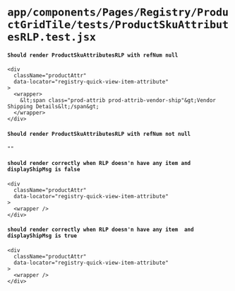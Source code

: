 # `app/components/Pages/Registry/ProductGridTile/tests/ProductSkuAttributesRLP.test.jsx`

#### `Should render ProductSkuAttributesRLP with refNum null`

```
<div
  className="productAttr"
  data-locator="registry-quick-view-item-attribute"
>
  <wrapper>
    &lt;span class="prod-attrib prod-attrib-vendor-ship"&gt;Vendor Shipping Details&lt;/span&gt;
  </wrapper>
</div>
```

#### `Should render ProductSkuAttributesRLP with refNum not null`

```
""
```

#### `should render correctly when RLP doesn'n have any item and displayShipMsg is false`

```
<div
  className="productAttr"
  data-locator="registry-quick-view-item-attribute"
>
  <wrapper />
</div>
```

#### `should render correctly when RLP doesn'n have any item  and displayShipMsg is true`

```
<div
  className="productAttr"
  data-locator="registry-quick-view-item-attribute"
>
  <wrapper />
</div>
```

